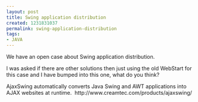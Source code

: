 ```yaml
---
layout: post
title: Swing application distribution
created: 1231831037
permalink: swing-application-distribution
tags:
- JAVA
---
```

<p>We have an open case about Swing application distribution.</p><p>I was asked if there are other solutions then just using the old WebStart for this case and I have bumped into this one, what do you think?</p><p><span class="leftmenu" style="font-size: 14px;">AjaxSwing automatically converts Java Swing and AWT applications into AJAX websites at runtime.&nbsp; </span>http://www.creamtec.com/products/ajaxswing/</p><p>&nbsp;</p>
